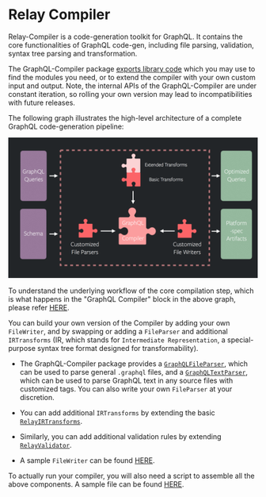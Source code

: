 # Relay Compiler

Relay-Compiler is a code-generation toolkit for GraphQL. It contains the core functionalities of GraphQL code-gen, including file parsing, validation, syntax tree parsing and transformation.

The GraphQL-Compiler package [exports library code](./GraphQLCompilerPublic.js) which you may use to find the modules you need, or to extend the compiler with your own custom input and output. Note, the internal APIs of the GraphQL-Compiler are under constant iteration, so rolling your own version may lead to incompatibilities with future releases.

The following graph illustrates the high-level architecture of a complete GraphQL code-generation pipeline:

![CodegenPipeline](https://github.com/facebook/relay/raw/master/packages/relay-compiler/docs/Architecture.png)

To understand the underlying workflow of the core compilation step, which is what happens in the "GraphQL Compiler" block in the above graph, please refer [HERE](./ARCHITECTURE.md).

You can build your own version of the Compiler by adding your own `FileWriter`, and by swapping or adding a `FileParser` and additional `IRTransforms` (IR, which stands for `Intermediate Representation`, a special-purpose syntax tree format designed for transformability).

* The GraphQL-Compiler package provides a [`GraphQLFileParser`](./core/GraphQLFileParser.js), which can be used to parse general `.graphql` files, and a [`GraphQLTextParser`](./core/GraphQLTextParser.js), which can be used to parse GraphQL text in any source files with customized tags. You can also write your own `FileParser` at your discretion.

* You can add additional `IRTransforms` by extending the basic [`RelayIRTransforms`](./core/RelayIRTransforms.js).

* Similarly, you can add additional validation rules by extending [`RelayValidator`](./core/RelayValidator.js).

* A sample `FileWriter` can be found [HERE](../codegen/RelayFileWriter.js).

To actually run your compiler, you will also need a script to assemble all the above components. A sample file can be found [HERE](../bin/RelayCompilerBin.js).
